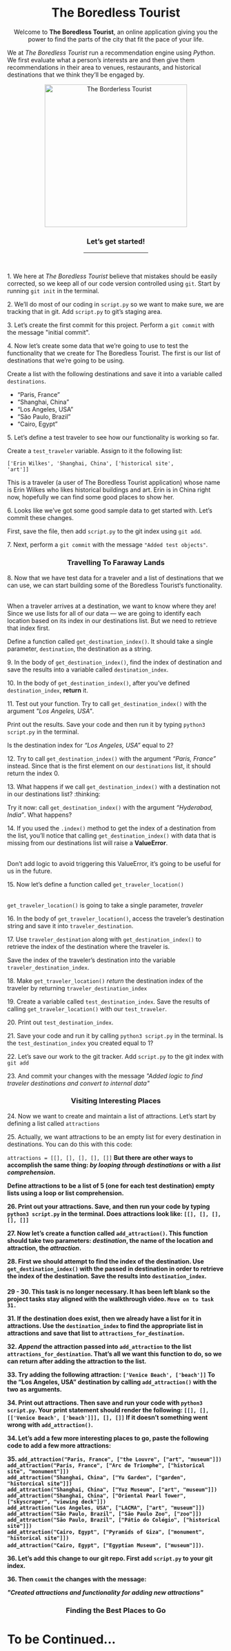 <h1 align="center">The Boredless Tourist</h1>

<p align="center">Welcome to <strong>The Boredless Tourist</strong>, an online application giving you the power to find the parts of the city that fit the pace of your life.</p>
<p>
  We at <em>The Boredless Tourist</em> run a recommendation engine using <em>Python</em>. We first evaluate what a person’s interests are and then give them recommendations in their area to venues, restaurants, and historical destinations that we think they’ll be engaged by.
</p>

<p align="center">
  <img src="https://i.pinimg.com/originals/d3/0c/5e/d30c5e2a19f3d791530dbb164246f562.gif" align="center" width="330" alt="The Borderless Tourist"  title="Traveling Tourist"/>
</p>

<div align="center"><h3>Let’s get started!</h3></div>

<div align="center">
  <hr width="150">
</div><br>

<p>1. We here at <em>The Boredless Tourist</em> believe that mistakes should be easily corrected, so we keep all of our code version controlled using <code>git</code>. Start by running <code>git init</code> in the terminal.</br></p>

<p>2. We’ll do most of our coding in <code>script.py</code> so we want to make sure, we are tracking that in git. Add <code>script.py</code> to git’s staging area.</p>

<p>3. Let’s create the first commit for this project. Perform a <code>git commit</code> with the message "initial commit".</p>


<p>4. Now let’s create some data that we’re going to use to test the functionality that we create for The Boredless Tourist. The first is our list of destinations that we’re going to be using.

Create a list with the following destinations and save it into a variable called <code>destinations</code>.

<ul>
  <li>“Paris, France”</li>
  <li>“Shanghai, China”</li>
  <li>“Los Angeles, USA”</li>
  <li>“São Paulo, Brazil”</li>
  <li>“Cairo, Egypt”</li>
</ul>
</p>

<p>5. Let’s define a test traveler to see how our functionality is working so far.

Create a <code>test_traveler</code> variable. Assign to it the following list:

<code>['Erin Wilkes', 'Shanghai, China', ['historical site', 'art']]</code>

This is a traveler (a user of The Boredless Tourist application) whose name is Erin Wilkes who likes historical buildings and art. Erin is in China right now, hopefully we can find some good places to show her.</p>

<p>6. Looks like we’ve got some good sample data to get started with. Let’s commit these changes.</br>

First, save the file, then add <code>script.py</code> to the git index using <code>git add</code>.</p>

<p>7. Next, perform a <code>git commit</code> with the message <code>"Added test objects"</code>.</p>

<h3 align="center">Travelling To Faraway Lands</h3>

<p>8. Now that we have test data for a traveler and a list of destinations that we can use, we can start building some of the Boredless Tourist‘s functionality.</br></br>

When a traveler arrives at a destination, we want to know where they are! Since we use lists for all of our data — we are going to identify each location based on its index in our destinations list. But we need to retrieve that index first.

Define a function called <code>get_destination_index()</code>. It should take a single parameter, <code>destination</code>, the destination as a string.</p>

<p>9. In the body of <code>get_destination_index()</code>, find the index of destination and save the results into a variable called <code>destination_index</code>.</p>

<p>10. In the body of <code>get_destination_index()</code>, after you’ve defined <code>destination_index</code>, <strong>return</strong> it.</p>

<p>11. Test out your function. Try to call <code>get_destination_index()</code> with the argument <em>"Los Angeles, USA"</em>.

Print out the results. Save your code and then run it by typing <code>python3 script.py</code> in the terminal.

Is the destination index for <em>“Los Angeles, USA”</em> equal to 2?</p>

<p>12. Try to call <code>get_destination_index()</code> with the argument <em>“Paris, France”</em> instead. Since that is the first element on our <code>destinations</code> list, it should return the index 0.</p>

<p>13. What happens if we call <code>get_destination_index()</code> with a destination not in our destinations list? :thinking:

Try it now: call <code>get_destination_index()</code> with the argument <em>“Hyderabad, India”</em>. What happens?</p>

<p>14. If you used the <code>.index()</code> method to get the index of a destination from the list, you’ll notice that calling <code>get_destination_index()</code> with data that is missing from our destinations list will raise a <strong>ValueError</strong>. </br></br>

Don’t add logic to avoid triggering this ValueError, it’s going to be useful for us in the future.</p>

<p>15. Now let’s define a function called <code>get_traveler_location()</code></br></br>

<code>get_traveler_location()</code> is going to take a single parameter, <em>traveler</em></p>

<p>16. In the body of <code>get_traveler_location()</code>, access the traveler’s destination string and save it into <code>traveler_destination</code>.</p> 

<p>17. Use <code>traveler_destination</code> along with <code>get_destination_index()</code> to retrieve the index of the destination where the traveler is. 

Save the index of the traveler’s destination into the variable <code>traveler_destination_index</code>.</p>

<p>18. Make <code>get_traveler_location()</code> <em>return</em> the destination index of the traveler by returning <code>traveler_destination_index</code></p>

<p>19. Create a variable called <code>test_destination_index</code>. Save the results of calling <code>get_traveler_location()</code> with our <code>test_traveler</code>.</p>

<p>20. Print out <code>test_destination_index</code>.</p>

<p>21. Save your code and run it by calling <code>python3 script.py</code> in the terminal. Is the <code>test_destination_index</code> you created equal to 1?</p> 

<p>22. Let’s save our work to the git tracker. Add <code>script.py</code> to the git index with <code>git add</code></p>

<p>23. And commit your changes with the message <em>"Added logic to find traveler destinations and convert to internal data"</em></p>

<h3 align="center">Visiting Interesting Places</h3>

<p>24. Now we want to create and maintain a list of attractions. Let’s start by defining a list called <code>attractions</code></p>

<p>25. Actually, we want attractions to be an empty list for every destination in destinations. You can do this with this code:

<code python>attractions = [[], [], [], [], []]</code> <strong>But<strong> there are other ways to accomplish the same thing: <em>by looping through destinations</em> or with a <em>list comprehension</em>.

Define attractions to be a list of 5 (one for each test destination) empty lists using a loop or list comprehension.</p>

<p>26. Print out your attractions. Save, and then run your code by typing <code>python3 script.py</code> in the terminal. Does attractions look like: <code python>[[], [], [], [], []]</code></p>

<p>27. Now let’s create a function called <code>add_attraction()</code>. This function should take two parameters: <em>destination</em>, the name of the location and attraction, the <em>attraction</em>.</p>

<p>28. First we should attempt to find the index of the destination. Use <code>get_destination_index()</code> with the passed in destination in order to retrieve the index of the destination. Save the results into <code>destination_index</code>.</p>

<h4>29 - 30. This task is no longer necessary. It has been left blank so the project tasks stay aligned with the walkthrough video. <code>Move on to task 31.</code></p>

<p>31. If the destination does exist, then we already have a list for it in attractions. Use the <code>destination_index</code> to find the appropriate list in attractions and save that list to <code>attractions_for_destination</code>.</p>

<p>32. <em>Append</em> the attraction passed into <code>add_attraction</code> to the list <code>attractions_for_destination</code>. That’s all we want this function to do, so we can return after adding the attraction to the list.</p>

<p>33. Try adding the following attraction: <code>['Venice Beach', ['beach']]</code>
To the “Los Angeles, USA” destination by calling <code>add_attraction()</code> with the two as arguments.</p>

<p>34. Print out attractions. Then save and run your code with <code>python3 script.py</code>. Your print statement should render the following: <code>[[], [], [['Venice Beach', ['beach']]], [], []]</code> If it doesn’t something went wrong with <code>add_attraction()</code>.

<p>34. Let’s add a few more interesting places to go, paste the following code to add a few more attractions:

<p>35. <code python>add_attraction("Paris, France", ["the Louvre", ["art", "museum"]])
add_attraction("Paris, France", ["Arc de Triomphe", ["historical site", "monument"]])
add_attraction("Shanghai, China", ["Yu Garden", ["garden", "historcical site"]])
add_attraction("Shanghai, China", ["Yuz Museum", ["art", "museum"]])
add_attraction("Shanghai, China", ["Oriental Pearl Tower", ["skyscraper", "viewing deck"]])
add_attraction("Los Angeles, USA", ["LACMA", ["art", "museum"]])
add_attraction("São Paulo, Brazil", ["São Paulo Zoo", ["zoo"]])
add_attraction("São Paulo, Brazil", ["Pátio do Colégio", ["historical site"]])
add_attraction("Cairo, Egypt", ["Pyramids of Giza", ["monument", "historical site"]])
add_attraction("Cairo, Egypt", ["Egyptian Museum", ["museum"]])</code>.</p>

<p>36. Let’s add this change to our git repo. First add <code>script.py</code> to your git index.</p>

<p>36. Then <code>commit</code> the changes with the message:

<em>"Created attractions and functionality for adding new attractions"</em></p>

<h3 align="center">Finding the Best Places to Go</h3>

<h1>To be Continued...</h1>
